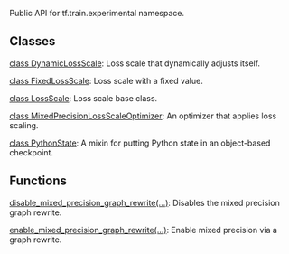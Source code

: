
Public API for tf.train.experimental namespace.
## Classes
[class DynamicLossScale](https://www.tensorflow.org/api_docs/python/tf/train/experimental/DynamicLossScale): Loss scale that dynamically adjusts itself.

[class FixedLossScale](https://www.tensorflow.org/api_docs/python/tf/train/experimental/FixedLossScale): Loss scale with a fixed value.

[class LossScale](https://www.tensorflow.org/api_docs/python/tf/train/experimental/LossScale): Loss scale base class.

[class MixedPrecisionLossScaleOptimizer](https://www.tensorflow.org/api_docs/python/tf/compat/v1/train/experimental/MixedPrecisionLossScaleOptimizer): An optimizer that applies loss scaling.

[class PythonState](https://www.tensorflow.org/api_docs/python/tf/train/experimental/PythonState): A mixin for putting Python state in an object-based checkpoint.

## Functions
[disable_mixed_precision_graph_rewrite(...)](https://www.tensorflow.org/api_docs/python/tf/compat/v1/train/experimental/disable_mixed_precision_graph_rewrite): Disables the mixed precision graph rewrite.

[enable_mixed_precision_graph_rewrite(...)](https://www.tensorflow.org/api_docs/python/tf/compat/v1/train/experimental/enable_mixed_precision_graph_rewrite): Enable mixed precision via a graph rewrite.


